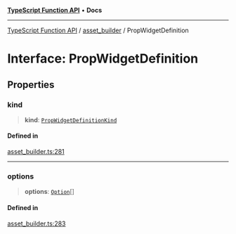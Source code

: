 [**TypeScript Function API**](../../README.md) • **Docs**

***

[TypeScript Function API](../../README.md) / [asset\_builder](../README.md) / PropWidgetDefinition

# Interface: PropWidgetDefinition

## Properties

### kind

> **kind**: [`PropWidgetDefinitionKind`](../type-aliases/PropWidgetDefinitionKind.md)

#### Defined in

[asset\_builder.ts:281](https://github.com/systeminit/si/blob/main/bin/lang-js/src/asset_builder.ts#L281)

***

### options

> **options**: [`Option`](Option.md)[]

#### Defined in

[asset\_builder.ts:283](https://github.com/systeminit/si/blob/main/bin/lang-js/src/asset_builder.ts#L283)

